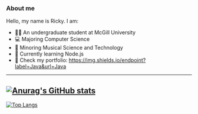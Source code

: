 ### About me

Hello, my name is Ricky. I am:
- 👨‍🎓 An undergraduate student at McGill University
- 💻 Majoring Computer Science 
- 🎼 Minoring Musical Science and Technology
- 🌱 Currently learning Node.js
- 👀 Check my portfolio: 
https://img.shields.io/endpoint?label=Java&url=Java

---
[![Anurag's GitHub stats](https://github-readme-stats.vercel.app/api?username=RickyYoum&theme=aura&show_icons=true)](https://github.com/anuraghazra/github-readme-stats)
---
[![Top Langs](https://github-readme-stats.vercel.app/api/top-langs/?username=RickyYoum)](https://github.com/anuraghazra/github-readme-stats)



<!--
**RickyYoum/RickyYoum** is a ✨ _special_ ✨ repository because its `README.md` (this file) appears on your GitHub profile.

Here are some ideas to get you started:

- 🔭 I’m currently working on ...

- 👯 I’m looking to collaborate on ...
- 🤔 I’m looking for help with ...
- 💬 Ask me about ...
- 📫 How to reach me: ...
- 😄 Pronouns: ...
- ⚡ Fun fact: ...
-->
